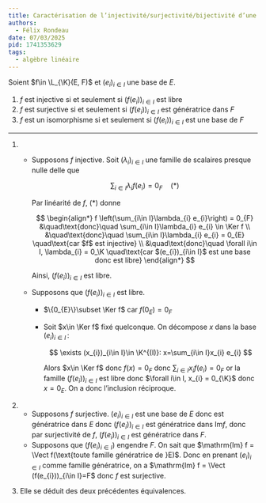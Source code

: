 ```yaml
---
title: Caractérisation de l’injectivité/surjectivité/bijectivité d’une application linéaire par l’image d’une base de l’espace de départ.
authors:
  - Félix Rondeau
date: 07/03/2025
pid: 1741353629
tags:
  - algèbre linéaire
---
```


Soient $f\in \L_{\K}(E, F)$ et $(e_{i})_{i\in I}$ une base de $E$.

1. $f$ est injective si et seulement si $(f(e_{i}))_{i\in I}$ est libre
2. $f$ est surjective si et seulement si $(f(e_{i}))_{i\in I}$ est génératrice dans $F$
3. $f$ est un isomorphisme si et seulement si $(f(e_{i}))_{i\in I}$ est une base de $F$

---

1. - Supposons $f$ injective. Soit $(\lambda_{i})_{i\in I}$ une famille de scalaires presque nulle delle que

     $$
         \sum_{i\in I}\lambda_{i} f(e_{i}) = 0_{F} \quad (*)
     $$

     Par linéarité de $f$, $(*)$ donne

     $$
     \begin{align*}
         f \left(\sum_{i\in I}\lambda_{i} e_{i}\right) = 0_{F} &\quad\text{donc}\quad \sum_{i\in I}\lambda_{i} e_{i} \in \Ker f \\
     &\quad\text{donc}\quad \sum_{i\in I}\lambda_{i} e_{i} = 0_{E} \quad\text{car $f$ est injective} \\
     &\quad\text{donc}\quad  \forall i\in I, \lambda_{i} = 0_\K \quad\text{car $(e_{i})_{i\in I}$ est une base donc est libre}
     \end{align*}
     $$

     Ainsi, $(f(e_{i}))_{i\in I}$ est libre.

   - Supposons que $(f(e_{i}))_{i\in I}$ est libre.

     - $\{0_{E}\}\subset \Ker f$ car $f(0_{E})=0_{F}$
     - Soit $x\in \Ker f$ fixé quelconque. On décompose $x$ dans la base $(e_{i})_{i\in I}$ :

       $$
           \exists (x_{i})_{i\in I}\in \K^{(I)}: x=\sum_{i\in I}x_{i} e_{i}
       $$

       Alors $x\in \Ker f$ donc $f(x)=0_{F}$ donc $\displaystyle \sum_{i\in I}x_{i}f(e_{i}) = 0_{F}$ or la famille $(f(e_{i}))_{i\in I}$ est libre donc $\forall i\in I, x_{i} = 0_{\K}$ donc $x=0_{E}$. On a donc l’inclusion réciproque.

2. - Supposons $f$ surjective. $(e_{i})_{i\in I}$ est une base de $E$ donc est génératrice dans $E$ donc $(f(e_{i}))_{i\in I}$ est génératrice dans $\mathrm{Im} f$, donc par surjectivité de $f$, $(f(e_{i}))_{i\in I}$ est génératrice dans $F$.
   - Supposons que $(f(e_{i})_{i\in I})$ engendre $F$. On sait que $\mathrm{Im} f = \Vect f(\text{toute famille génératrice de }E)$. Donc en prenant $(e_{i})_{i\in I}$ comme famille génératrice, on a $\mathrm{Im} f = \Vect (f(e_{i}))_{i\in I}=F$ donc $f$ est surjective.

3. Elle se déduit des deux précédentes équivalences.

